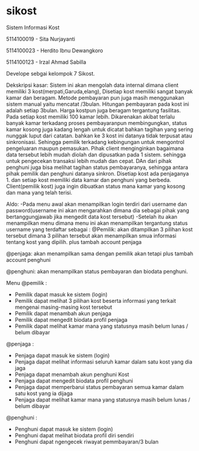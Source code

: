 # sikost
Sistem Informasi Kost

5114100019 - Sita Nurjayanti

5114100023 - Herdito Ibnu Dewangkoro

5114100123 - Irzal Ahmad Sabilla

Develope sebgai kelompok 7 Sikost.

Dekskripsi kasar:
Sistem ini akan mengolah data internal dimana client memiliki 3 kost(merpati,Garuda,elang), Disetiap kost memiliki sangat banyak kamar dan beragam.
Metode pembayaran pun juga masih menggunakan sistem manual yaitu mencatat /3bulan. Hitungan pembayaran pada kost ini adalah setiap 3bulan. Harga kostpun juga beragam tergantung fasilitas. Pada setiap kost memiliki 100 kamar lebih. Dikarenakan akibat terlalu banyak kamar terkadang proses pembayaranpun membingungkan, status kamar kosong juga kadang lengah untuk dicatat bahkan tagihan yang sering nunggak luput dari catatan. bahkan ke 3 kost ini datanya tidak terpusat atau sinkronisasi. Sehingga pemilik terkadang kebingungan untuk mengontrol pengeluaran maupun pemasukan. Pihak client menginginkan bagaimana data tersebut lebih mudah diolah dan dipusatkan pada 1 sistem. sehingga untuk pengecekan transaksi lebih mudah dan cepat. DAn dari pihak penghuni juga bisa melihat tagihan status pembayaranya, sehingga antara pihak pemilik dan penghuni datanya sinkron. Disetiap kost ada penjaganya 1. dan setiap kost memiliki data kamar dan penghuni yang berbeda. Client(pemilik kost) juga ingin dibuatkan status mana kamar yang kosong dan mana yang telah terisi. 

Aldo:
-Pada menu awal akan menampilkan login terdiri dari username dan password(username ini akan mengarahkan dimana dia sebagai pihak yang bertanggungjawab jika mengedit data kost tersebut)
-Setelah itu akan menampilkan menu dimana menu ini akan menampilkan tergantung status username yang terdaftar sebagai :
@Pemilik: akan ditampilkan 3 pilihan kost tersebut dimana 3 pilihan tersebut akan menampilkan smua informasi tentang kost yang dipilih. plus tambah account penjaga

@penjaga: akan menampilkan sama dengan pemilik akan tetapi plus tambah account penghuni

@penghuni: akan menampilkan status pembayaran dan biodata penghuni.


Menu 
@pemilik :
- Pemilik dapat masuk ke sistem (login) 
- Pemilik dapat melihat 3 pilihan kost beserta informasi yang terkait mengenai masing-masing kost tersebut
- Pemilik dapat menambah akun penjaga
- Pemilik dapat mengedit biodata profil penjaga
- Pemilik dapat melihat kamar mana yang statusnya masih belum lunas / belum dibayar

@penjaga :
- Penjaga dapat masuk ke sistem (login) 
- Penjaga dapat melihat informasi seluruh kamar dalam satu kost yang dia jaga
- Penjaga dapat menambah akun penghuni Kost
- Penjaga dapat mengedit biodata profil penghuni
- Penjaga dapat memperbarui status pembayaran semua kamar dalam satu kost yang ia dijaga
- Penjaga dapat melihat kamar mana yang statusnya masih belum lunas / belum dibayar

@penghuni :
- Penghuni dapat masuk ke sistem (login)
- Penghuni dapat melihat biodata profil diri sendiri
- Penghuni dapat ngengecek riwayat pemmbayaran/3 bulan

